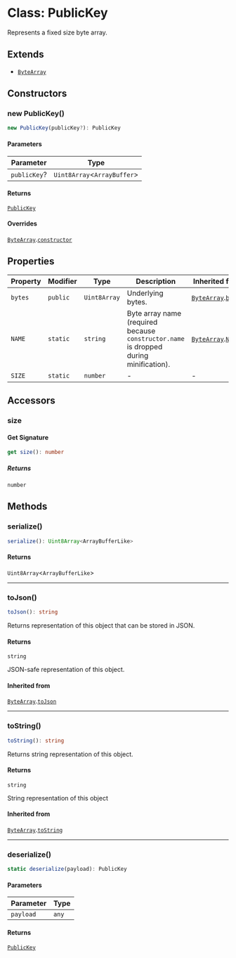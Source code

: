 # Class: PublicKey

Represents a fixed size byte array.

## Extends

- [`ByteArray`](../../../../core/classes/ByteArray.md)

## Constructors

### new PublicKey()

```ts
new PublicKey(publicKey?): PublicKey
```

#### Parameters

| Parameter | Type |
| ------ | ------ |
| `publicKey`? | `Uint8Array`&lt;`ArrayBuffer`&gt; |

#### Returns

[`PublicKey`](PublicKey.md)

#### Overrides

[`ByteArray`](../../../../core/classes/ByteArray.md).[`constructor`](../../../../core/classes/ByteArray.md#constructors)

## Properties

| Property | Modifier | Type | Description | Inherited from |
| ------ | ------ | ------ | ------ | ------ |
| <a id="bytes"></a> `bytes` | `public` | `Uint8Array` | Underlying bytes. | [`ByteArray`](../../../../core/classes/ByteArray.md).[`bytes`](../../../../core/classes/ByteArray.md#bytes) |
| <a id="name"></a> `NAME` | `static` | `string` | Byte array name (required because `constructor.name` is dropped during minification). | [`ByteArray`](../../../../core/classes/ByteArray.md).[`NAME`](../../../../core/classes/ByteArray.md#name) |
| <a id="size"></a> `SIZE` | `static` | `number` | - | - |

## Accessors

### size

#### Get Signature

```ts
get size(): number
```

##### Returns

`number`

## Methods

### serialize()

```ts
serialize(): Uint8Array<ArrayBufferLike>
```

#### Returns

`Uint8Array`&lt;`ArrayBufferLike`&gt;

***

### toJson()

```ts
toJson(): string
```

Returns representation of this object that can be stored in JSON.

#### Returns

`string`

JSON-safe representation of this object.

#### Inherited from

[`ByteArray`](../../../../core/classes/ByteArray.md).[`toJson`](../../../../core/classes/ByteArray.md#tojson)

***

### toString()

```ts
toString(): string
```

Returns string representation of this object.

#### Returns

`string`

String representation of this object

#### Inherited from

[`ByteArray`](../../../../core/classes/ByteArray.md).[`toString`](../../../../core/classes/ByteArray.md#tostring)

***

### deserialize()

```ts
static deserialize(payload): PublicKey
```

#### Parameters

| Parameter | Type |
| ------ | ------ |
| `payload` | `any` |

#### Returns

[`PublicKey`](PublicKey.md)
